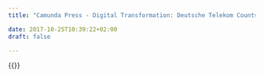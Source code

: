 ```yaml
---
title: "Camunda Press - Digital Transformation: Deutsche Telekom Counts on Camunda for Process Automation and RPA Orchestration | Camunda BPM"

date: 2017-10-25T10:39:22+02:00
draft: false

---
```

{{<press-single
title="Digital Transformation: Deutsche Telekom Counts on Camunda for Process Automation and RPA Orchestration"
text="<ul><br><li>Deutsche Telekom is driving the digital transformation of the company and is using Camunda to automate processes in its customer service sector, among other areas</li><br><br><br><li>One of the largest Robotic Process Automation (RPA) implementations in Europe is being orchestrated and gradually transitioned from front-end to back-end automation</li><br><br><br><li>As a result, processes can be automated faster, are easier to customize and more scalable</li><br></ul><br><br><br> <br>__BERLIN, March 17, 2020__ - Open-source software provider Camunda is powering Deutsche Telekom’s customer service sector with its successful Process Automation platform. The leading German telecommunications provider has embraced process automation to drive digital transformation company-wide and replace inefficient processes. At Deutsche Telekom, Camunda enables the orchestration of more than 2,500 individual software robots (RPA bots), as well as the transition of the current frontend automation to a less maintenance-intensive and better-integrated backend automation, providing further automation and savings opportunities.<br> <br>Deutsche Telekom aims to better support the customer service function digitally and improve   process automation. The company has moved further than most European businesses in developing an army of more than 2,500 RPA bots to automatically handle and improve manual processes, resulting in annual savings of approximately 100 million euros. The next step for the company is to transform this 'front-end automation' technology – which is expensive to maintain, manage errors and control business processes end-to-end – into backend automation, integrated more strongly with core IT systems.<br> <br>With Camunda BPM, there is now a central platform for process automation that ensures IT systems and RPA bots can be addressed directly via APIs, and all required information can be exchanged digitally from start to finish. Going forward, these RPA bots will be increasingly replaced by API-based interfaces, which is easily done without having to further adapt the business processes in Camunda. This shift will provide a smooth migration to an IT infrastructure that enables a sustainable digital transformation.<br> <br>'We are proud to have made the move towards digital transformation very early on and built one of the largest RPA platforms in Europe,' says Marco Einacker, Vice President Service IT at Deutsche Telekom. 'Building on our RPA experience, we are now entering the next phase, automating processes from start to finish with the help of Camunda to accelerate digital transformation quickly and sustainably.'<br> <br>'Automated processes are at the heart of any digital enterprise,' says Jakob Freund, CEO, Camunda. 'To achieve this, business and IT must effectively collaborate and processes must be continuously managed across a wide range of technical systems. RPA is a useful short-term solution for many companies to selectively automate the work of individual components in legacy systems. The next step is to include these isolated RPA bots in continuous process control and, where possible, gradually replace them with real API services. We are delighted to accompany Deutsche Telekom on its way to becoming a digital enterprise with Camunda BPM.'<br> <br>With Camunda BPM software, complete processes and complex decisions can be designed, automated and improved. This cohesive approach makes it easier for companies to manage complex processes across multiple IT systems automatically, much faster and more cost-effectively than before. Camunda supports the established BPMN and DMN standards, which enables effective communication between business stakeholders and software developers. With end-to-end management in Camunda, there is a complete overview across all processes, including the involved RPA bots used to monitor individual operations, which is especially important for improving the overall performance of processes.<br> <br>The new solution with Camunda BPM was introduced within Deutsche Telekom in 2019 and has been in production since the beginning of 2020.<br> <br>__About Camunda__<br>Camunda is an open source software company innovating process automation with a developer-friendly approach that is standards-based, highly scalable and collaborative for business and IT.<br><br>A community of thousands of users across companies such as Allianz, ING and T-Mobile design, automate and improve mission-critical business processes end-to-end with Camunda, enabling them to build software applications more flexibly, collaboratively and efficiently, gaining the business agility, visibility and scale needed to drive digital transformation. One of the fastest growing companies in EMEA as ranked by Deloitte, Camunda is based in Berlin with offices in San Francisco and Denver, USA. To learn more visit: [https://camunda.com/](https://camunda.com/)<br> <br>Press:<br>Germany:<br>presse@camunda.com<br> <br> <br>USA & International:<br>Jessica Jaffe, Sift Communications, Jessica.Jaffe@siftpr.com<br>Jill Reed, Sift Communications, Jill.Reed@siftpr.com<br>"
date="2020-03-17">}}